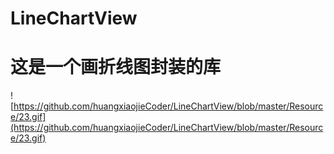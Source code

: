 # LineChartView

# 这是一个画折线图封装的库




![https://github.com/huangxiaojieCoder/LineChartView/blob/master/Resource/23.gif](https://github.com/huangxiaojieCoder/LineChartView/blob/master/Resource/23.gif)


